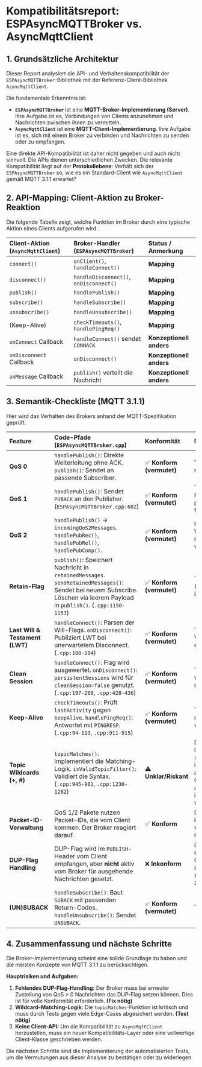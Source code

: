 # Kompatibilitätsreport: ESPAsyncMQTTBroker vs. AsyncMqttClient

## 1. Grundsätzliche Architektur

Dieser Report analysiert die API- und Verhaltenskompatibilität der `ESPAsyncMQTTBroker`-Bibliothek mit der Referenz-Client-Bibliothek `AsyncMqttClient`.

Die fundamentale Erkenntnis ist:
*   **`ESPAsyncMQTTBroker`** ist eine **MQTT-Broker-Implementierung (Server)**. Ihre Aufgabe ist es, Verbindungen von Clients anzunehmen und Nachrichten zwischen ihnen zu vermitteln.
*   **`AsyncMqttClient`** ist eine **MQTT-Client-Implementierung**. Ihre Aufgabe ist es, sich mit einem Broker zu verbinden und Nachrichten zu senden oder zu empfangen.

Eine direkte API-Kompatibilität ist daher nicht gegeben und auch nicht sinnvoll. Die APIs dienen unterschiedlichen Zwecken. Die relevante Kompatibilität liegt auf der **Protokollebene**: Verhält sich der `ESPAsyncMQTTBroker` so, wie es ein Standard-Client wie `AsyncMqttClient` gemäß MQTT 3.1.1 erwartet?

## 2. API-Mapping: Client-Aktion zu Broker-Reaktion

Die folgende Tabelle zeigt, welche Funktion im Broker durch eine typische Aktion eines Clients aufgerufen wird.

| Client-Aktion (`AsyncMqttClient`) | Broker-Handler (`ESPAsyncMQTTBroker`) | Status / Anmerkung |
| :--- | :--- | :--- |
| `connect()` | `onClient()`, `handleConnect()` | **Mapping** |
| `disconnect()` | `handleDisconnect()`, `onDisconnect()` | **Mapping** |
| `publish()` | `handlePublish()` | **Mapping** |
| `subscribe()` | `handleSubscribe()` | **Mapping** |
| `unsubscribe()` | `handleUnsubscribe()` | **Mapping** |
| (Keep-Alive) | `checkTimeouts()`, `handlePingReq()` | **Mapping** |
| `onConnect` Callback | `handleConnect()` sendet `CONNACK` | **Konzeptionell anders** |
| `onDisconnect` Callback | `onDisconnect()` | **Konzeptionell anders** |
| `onMessage` Callback | `publish()` verteilt die Nachricht | **Konzeptionell anders** |

## 3. Semantik-Checkliste (MQTT 3.1.1)

Hier wird das Verhalten des Brokers anhand der MQTT-Spezifikation geprüft.

| Feature | Code-Pfade (`ESPAsyncMQTTBroker.cpp`) | Konformität | Maßnahmen |
| :--- | :--- | :--- | :--- |
| **QoS 0** | `handlePublish()`: Direkte Weiterleitung ohne ACK. `publish()`: Sendet an passende Subscriber. | ✅ **Konform (vermutet)** | Test zur Verifikation nötig. |
| **QoS 1** | `handlePublish()`: Sendet `PUBACK` an den Publisher. (`ESPAsyncMQTTBroker.cpp:602`) | ✅ **Konform (vermutet)** | Test nötig, um DUP-Flag bei Retries zu prüfen (scheint zu fehlen). |
| **QoS 2** | `handlePublish()` -> `incomingQoS2Messages`. `handlePubRec()`, `handlePubRel()`, `handlePubComp()`. | ✅ **Konform (vermutet)** | Kompletter 4-Wege-Handshake muss im Test verifiziert werden. |
| **Retain-Flag** | `publish()`: Speichert Nachricht in `retainedMessages`. `sendRetainedMessages()`: Sendet bei neuem Subscribe. Löschen via leerem Payload in `publish()`. (`.cpp:1150-1157`) | ✅ **Konform (vermutet)** | Test für alle Fälle (Setzen, Senden, Löschen) nötig. |
| **Last Will & Testament (LWT)** | `handleConnect()`: Parsen der Will-Flags. `onDisconnect()`: Publiziert LWT bei unerwartetem Disconnect. (`.cpp:188-194`) | ✅ **Konform (vermutet)** | Test mit simuliertem Verbindungsabbruch erforderlich. |
| **Clean Session** | `handleConnect()`: Flag wird ausgewertet. `onDisconnect()`: `persistentSessions` wird für `cleanSession=false` genutzt. (`.cpp:197-208`, `.cpp:428-436`) | ✅ **Konform (vermutet)** | Test für Persistenz von Subscriptions nötig. |
| **Keep-Alive** | `checkTimeouts()`: Prüft `lastActivity` gegen `keepAlive`. `handlePingReq()`: Antwortet mit `PINGRESP`. (`.cpp:94-113`, `.cpp:911-915`) | ✅ **Konform (vermutet)** | Timeout-Verhalten muss im Test verifiziert werden. |
| **Topic Wildcards (+, #)** | `topicMatches()`: Implementiert die Matching-Logik. `isValidTopicFilter()`: Validiert die Syntax. (`.cpp:945-981`, `.cpp:1230-1282`) | ⚠️ **Unklar/Riskant** | Die `topicMatches`-Implementierung mit `strchr` und `strncmp` ist komplex und anfällig für Edge-Cases (z.B. `a/b` vs `a/b/`, `a/#` vs `a`). Muss intensiv getestet werden. |
| **Packet-ID-Verwaltung** | QoS 1/2 Pakete nutzen Packet-IDs, die vom Client kommen. Der Broker reagiert darauf. | ✅ **Konform** | Der Broker verwaltet keine eigenen IDs, er verarbeitet die des Clients. |
| **DUP-Flag Handling** | DUP-Flag wird im `PUBLISH`-Header vom Client empfangen, aber **nicht** aktiv vom Broker für ausgehende Nachrichten gesetzt. | ❌ **Inkonform** | Der Broker muss bei einem Retry einer QoS > 0 Nachricht das DUP-Flag selbst setzen. Dies scheint zu fehlen. |
| **(UN)SUBACK** | `handleSubscribe()`: Baut `SUBACK` mit passenden Return-Codes. `handleUnsubscribe()`: Sendet `UNSUBACK`. | ✅ **Konform (vermutet)** | Testen. |

## 4. Zusammenfassung und nächste Schritte

Die Broker-Implementierung scheint eine solide Grundlage zu haben und die meisten Konzepte von MQTT 3.1.1 zu berücksichtigen.

**Hauptrisiken und Aufgaben:**
1.  **Fehlendes DUP-Flag-Handling:** Der Broker muss bei erneuter Zustellung von QoS > 0 Nachrichten das DUP-Flag setzen können. Dies ist für volle Konformität erforderlich. **(Fix nötig)**
2.  **Wildcard-Matching-Logik:** Die `topicMatches`-Funktion ist kritisch und muss durch Tests gegen viele Edge-Cases abgesichert werden. **(Test nötig)**
3.  **Keine Client-API:** Um die Kompatibilität zu `AsyncMqttClient` herzustellen, muss ein neuer Kompatibilitäts-Layer oder eine vollwertige Client-Klasse geschrieben werden.

Die nächsten Schritte sind die Implementierung der automatisierten Tests, um die Vermutungen aus dieser Analyse zu bestätigen oder zu widerlegen.
